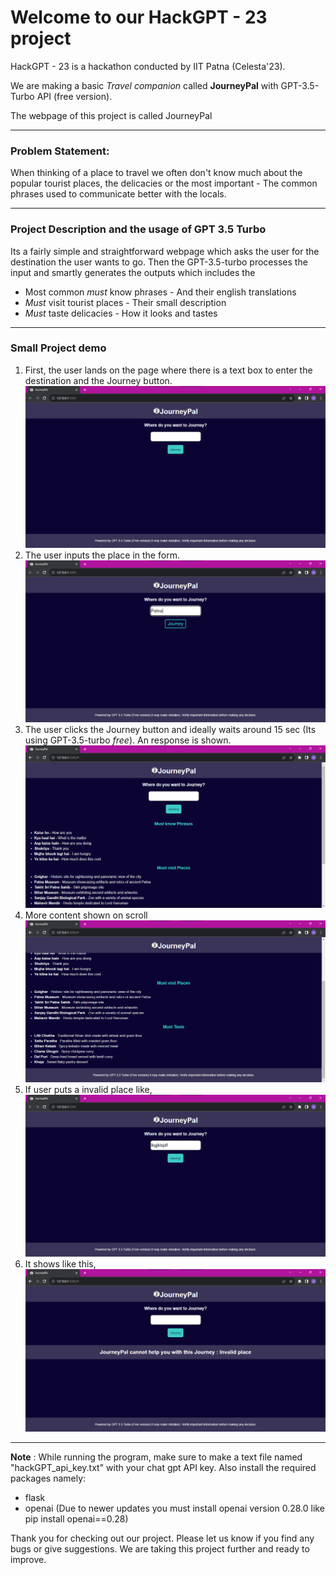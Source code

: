 # Welcome to our HackGPT - 23 project

HackGPT - 23 is a hackathon conducted by IIT Patna (Celesta'23).

We are making a basic *Travel companion* called **JourneyPal** with GPT-3.5-Turbo API (free version).

The webpage of this project is called JourneyPal

---
### Problem Statement:
  When thinking of a place to travel we often don't know much about the popular tourist places,
  the delicacies or the most important - The common phrases used to communicate better with the locals.

---
### Project Description and the usage of GPT 3.5 Turbo
  Its a fairly simple and straightforward webpage which asks the user for the destination the user wants to go. Then the GPT-3.5-turbo processes the input and smartly generates the outputs which includes the
  * Most common *must* know phrases - And their english translations
  * *Must* visit tourist places - Their small description
  * *Must* taste delicacies - How it looks and tastes
---
### Small Project demo
1. First, the user lands on the page where there is a text box to enter the destination and the Journey button.
![alt First page screenshot](https://github.com/Programmer-Arvind/HackGPT-23/blob/main/Screenshots/Start%20page.png)
2. The user inputs the place in the form.
![alt User input](https://github.com/Programmer-Arvind/HackGPT-23/blob/main/Screenshots/User_input.png)
3. The user clicks the Journey button and ideally waits around 15 sec (Its using GPT-3.5-turbo *free*). An response is shown.
![alt User clicks screenshot 1](https://github.com/Programmer-Arvind/HackGPT-23/blob/main/Screenshots/Result_1.png)
4. More content shown on scroll
![alt User clicks screenshot 2](https://github.com/Programmer-Arvind/HackGPT-23/blob/main/Screenshots/Result_2.png)
5. If user puts a invalid place like,
![alt Invalid input](https://github.com/Programmer-Arvind/HackGPT-23/blob/main/Screenshots/User_invalid_input.png)
6. It shows like this,
![alt Invalid output](https://github.com/Programmer-Arvind/HackGPT-23/blob/main/Screenshots/Invalid_place.png)
---
**Note** : While running the program, make sure to make a text file named "hackGPT_api_key.txt" with your chat gpt API key.
Also install the required packages namely:
* flask
* openai (Due to newer updates you must install openai version 0.28.0 like pip install openai==0.28)

Thank you for checking out our project. Please let us know if you find any bugs or give suggestions. We are taking this project further and ready to improve.
